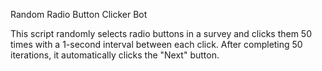 Random Radio Button Clicker Bot

This script randomly selects radio buttons in a survey and clicks them 50 times with a 1-second interval between each click. After completing 50 iterations, it automatically clicks the "Next" button.

